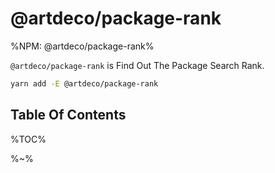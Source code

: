 # @artdeco/package-rank

%NPM: @artdeco/package-rank%

`@artdeco/package-rank` is Find Out The Package Search Rank.

```sh
yarn add -E @artdeco/package-rank
```

## Table Of Contents

%TOC%

%~%
